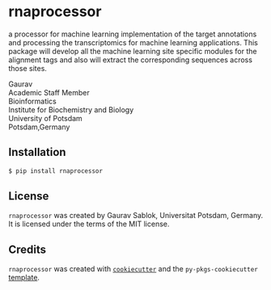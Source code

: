 # rnaprocessor

a processor for machine learning implementation of the target annotations and processing the transcriptomics for machine learning applications. This package will develop all the machine learning site specific modules for the alignment tags and also will extract the corresponding sequences across those sites. 

Gaurav \
Academic Staff Member \
Bioinformatics \
Institute for Biochemistry and Biology \
University of Potsdam \
Potsdam,Germany

## Installation
```bash
$ pip install rnaprocessor
```
## License
`rnaprocessor` was created by Gaurav Sablok, Universitat Potsdam, Germany. It is licensed under the terms of the MIT license.
## Credits
`rnaprocessor` was created with [`cookiecutter`](https://cookiecutter.readthedocs.io/en/latest/) and the `py-pkgs-cookiecutter` [template](https://github.com/py-pkgs/py-pkgs-cookiecutter).

